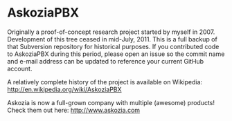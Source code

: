 AskoziaPBX
==========

Originally a proof-of-concept research project started by myself in 2007.
Development of this tree ceased in mid-July, 2011.
This is a full backup of that Subversion repository for historical purposes.
If you contributed code to AskoziaPBX during this period, please open an issue so the commit name and e-mail address can be updated to reference your current GitHub account.

A relatively complete history of the project is available on Wikipedia: http://en.wikipedia.org/wiki/AskoziaPBX

Askozia is now a full-grown company with multiple (awesome) products!
Check them out here: http://www.askozia.com
